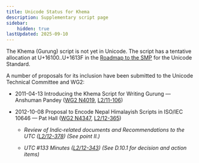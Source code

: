 ```yaml
---
title: Unicode Status for Khema
description: Supplementary script page
sidebar:
    hidden: true
lastUpdated: 2025-09-10
---
```


The Khema (Gurung) script is not yet in Unicode. The script has a tentative allocation at U+16100..U+1613F in the [Roadmap to the SMP](http://www.unicode.org/roadmaps/smp/) for the Unicode Standard.

[comment]: # (end of intro)

[comment]: # (start of blocks)



[comment]: # (end of blocks)

[comment]: # (start of chars)



[comment]: # (end of chars)

[comment]: # (start of rest)

A number of proposals for its inclusion have been submitted to the Unicode Technical Committee and WG2:

- 2011-04-13 Introducing the Khema Script for Writing Gurung — Anshuman Pandey ([WG2 N4019](https://www.unicode.org/wg2/docs/n4019.pdf), [L2/11-106](http://www.unicode.org/cgi-bin/GetMatchingDocs.pl?L2/11-106))

- 2012-10-08 Proposal to Encode Nepal Himalayish Scripts in ISO/IEC 10646 — Pat Hall ([WG2 N4347](https://www.unicode.org/wg2/docs/n4347.pdf), [L2/12-365](http://www.unicode.org/cgi-bin/GetMatchingDocs.pl?L2/12-365))

  - _Review of Indic‐related documents and Recommendations to the UTC ([L2/12-378](http://www.unicode.org/cgi-bin/GetMatchingDocs.pl?L2/12-378)) (See point II.)_

  - _UTC #133 Minutes ([L2/12-343](http://www.unicode.org/L2/L2012/12343.htm)) (See D.10.1 for decision and action items)_
